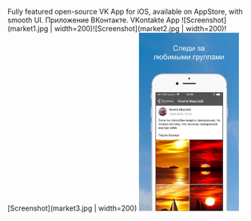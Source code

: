 Fully featured open-source VK App for iOS, available on AppStore, with smooth UI. Приложение ВКонтакте. VKontakte App
![Screenshot](market1.jpg | width=200)![Screenshot](market2.jpg | width=200)![Screenshot](market3.jpg | width=200)
<img src="market1.jpg" alt="alt text" width="200">
